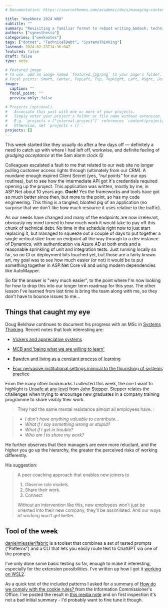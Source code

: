 ```yaml
---
# Documentation: https://sourcethemes.com/academic/docs/managing-content/

title: "WeekNote 2024 W08"
subtitle: ""
summary: "Revisiting a familiar format to reboot writing &mdash; technical debt, systems thinking and tool of the week"
authors: ["synesthesia"]
categories: ["weeknotes"]
tags: ["dotnet", "TechnicalDebt", "SystemsThinking"]
lastmod: 2024-02-23T14:36:04Z
featured: false
draft: false
type: note

# Featured image
# To use, add an image named `featured.jpg/png` to your page's folder.
# Focal points: Smart, Center, TopLeft, Top, TopRight, Left, Right, BottomLeft, Bottom, BottomRight.
image:
  caption: ""
  focal_point: ""
  preview_only: false

# Projects (optional).
#   Associate this post with one or more of your projects.
#   Simply enter your project's folder or file name without extension.
#   E.g. `projects = ["internal-project"]` references `content/project/deep-learning/index.md`.
#   Otherwise, set `projects = []`.
projects: []
---
```

This week started like they usually do after a few days off &mdash; definitely a need to catch up with where I had left off, workwise, and definite feeling of *grudging acceptance* at the 5am alarm clock :stuck_out_tongue:

Colleagues escalated a fault to me that related to our web site no longer pulling customer access rights through (ultimately from our CRM). A mundane enough expired Client Secret (yes, *"nul points"* for our ops routines), but to see how the intermediate API got it's credentials required opening up the project. This application was written, mostly by me, in ASP.Net about 10 years ago. **Ouch!** Yes the frameworks and tools have got so much better since then, but more to the point, so has my code engineering. This thing is a tangled, bloated pig of an application (no surprise that we don't like how much resource it uses relative to the traffic).

As our needs have changed and many of the endpoints are now irrelevant, obviously my mind turned to how much work it would take to pay off this chunk of technical debt. No time in the schedule right now to just start replacing it, but managed to squeeze out a couple of days to put together a single vertical slice from on endpoint all the way through to a dev instance of Dynamics, with authentication via Azure AD at both ends and a reasonable sprinkling of unit and integration tests. Just running locally so far, so no CI or deployment bits touched yet, but those are a fairly known art, my goal was to see how much easier (or not) it would be to put something together in ASP.Net Core v8 and using modern dependencies like AutoMapper.

So far the answer is "very much easier", to the point where I'm now looking for how to drop this into our longer term roadmap for this year. The other lesson I've learned from last time is bring the team along with me, so they don't have to bounce issues to me...

## Things that caught my eye

Doug Belshaw continues to document his progress with an MSc in [Systems Thinking](https://dougbelshaw.com/blog/category/msc-systems-thinking/). Recent notes that look interesting are:

- [Vickers and appreciative systems](https://dougbelshaw.com/blog/2024/02/23/tb872-vickers-and-appreciative-systems/)

- [MCB and 'being what we are willing to learn'](https://dougbelshaw.com/blog/2024/02/23/tb872-mcb-and-being-what-we-are-willing-to-learn/)

- [Bawden and living as a constant process of learning](https://dougbelshaw.com/blog/2024/02/25/tb872-bawden-and-living-as-a-constant-process-of-learning/)

- [Four pervasive institutional settings inimical to the flourishing of systems practice](https://dougbelshaw.com/blog/2024/01/31/tb872-four-pervasive-institutional-settings-inimical-to-the-flourishing-of-systems-practice/)

From the many other bookmarks I collected this week, the one I want to highlight is [Unsafe at any level](https://www.workingoutloud.com/blog/unsafe-at-any-level) from [John Stepper](https://www.workingoutloud.com/about). Stepper relates the challenges when trying to encourage new graduates in a company training programme to share visibly their work.

>They had the same mental resistance almost all employees have. :

> - *I don’t have anything valuable to contribute...*
> - *What if I say something wrong or stupid?*
> - *What if I get in trouble?*
> - *Who am I to share my work?*

He further observes that their managers are even more reluctant, and the higher you go up the hierarchy, the greater the perceived risks of working differently.

His suggestion:

> A peer coaching approach that enables new joiners to 
> 
> 1. Observe role models.
> 2. Share their work.
> 3. Connect
> 
> Without an intervention like this, new employees won’t just be oriented into their new company, they’ll be assimilated. And our ways of working won’t get better.


## Tool of the week

[danielmiessler/fabric](https://github.com/danielmiessler/fabric) is a toolset that combines a set of tested prompts (“Patterns”) and a CLI that lets you easily route text to ChatGPT via one of the prompts.

I’ve only done some basic testing so far, enough to make it interesting, especially for the extension possibilities. I’ve written up how I got it [working on WSL2](https://garden.synesthesia.co.uk/fabric-ai-prompter/).

As a quick test of the included patterns I asked for a summary of [How do we comply with the cookie rules? ](https://ico.org.uk/for-organisations/direct-marketing-and-privacy-and-electronic-communications/guide-to-pecr/guidance-on-the-use-of-cookies-and-similar-technologies/how-do-we-comply-with-the-cookie-rules/) from the Information Commissioner's Office.  I've posted the result in [this media note](https://garden.synesthesia.co.uk/references/how-do-we-comply-with-the-cookie-rules/) and on first inspection it's not a bad initial summary - I'd probably want to fine tune it though.







